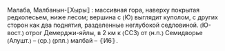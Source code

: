 ---
---

Малаба, Малбанын-⟦Хыры⟧
: массивная гора, наверху покрытая редколесьем, ниже лесом; вершина с ⦅Ю⦆ выглядит куполом, с других сторон как два поднятия, разделенные неглубокой седловиной. ⦅Ю-вост.⦆ отрог Демерджи-яйлы, в 2 км к ⦅ССЗ⦆ от ⦅н.п.⦆ Семидворье ⦅Алушт.⦆ – ⦅ср.⦆ ⦅рпл.⦆ малбай – ⦃И6⦄.
